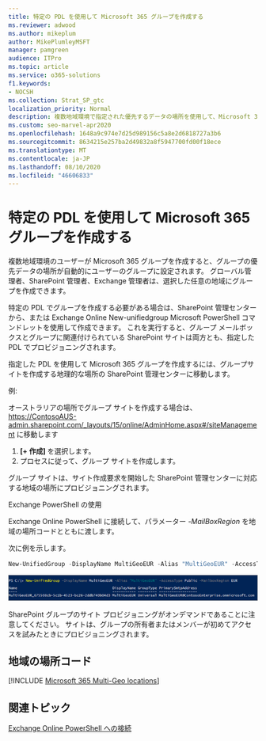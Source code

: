 ```yaml
---
title: 特定の PDL を使用して Microsoft 365 グループを作成する
ms.reviewer: adwood
ms.author: mikeplum
author: MikePlumleyMSFT
manager: pamgreen
audience: ITPro
ms.topic: article
ms.service: o365-solutions
f1.keywords:
- NOCSH
ms.collection: Strat_SP_gtc
localization_priority: Normal
description: 複数地域環境で指定された優先するデータの場所を使用して、Microsoft 365 グループを作成する方法について説明します。
ms.custom: seo-marvel-apr2020
ms.openlocfilehash: 1648a9c974e7d25d989156c5a8e2d6818727a3b6
ms.sourcegitcommit: 8634215e257ba2d49832a8f5947700fd00f18ece
ms.translationtype: MT
ms.contentlocale: ja-JP
ms.lasthandoff: 08/10/2020
ms.locfileid: "46606833"
---
```

# <a name="create-a-microsoft-365-group-with-a-specific-pdl"></a>特定の PDL を使用して Microsoft 365 グループを作成する

複数地域環境のユーザーが Microsoft 365 グループを作成すると、グループの優先データの場所が自動的にユーザーのグループに設定されます。 グローバル管理者、SharePoint 管理者、Exchange 管理者は、選択した任意の地域にグループを作成できます。 

特定の PDL でグループを作成する必要がある場合は、SharePoint 管理センターから、または Exchange Online New-unifiedgroup Microsoft PowerShell コマンドレットを使用して作成できます。 これを実行すると、グループ メールボックスとグループに関連付けられている SharePoint サイトは両方とも、指定した PDL でプロビジョニングされます。

指定した PDL を使用して Microsoft 365 グループを作成するには、グループサイトを作成する地理的な場所の SharePoint 管理センターに移動します。

例:

オーストラリアの場所でグループ サイトを作成する場合は、https://ContosoAUS-admin.sharepoint.com/_layouts/15/online/AdminHome.aspx#/siteManagement に移動します

1. **[+ 作成]** を選択します。
2. プロセスに従って、グループ サイトを作成します。

グループ サイトは、サイト作成要求を開始した SharePoint 管理センターに対応する地域の場所にプロビジョニングされます。 

Exchange PowerShell の使用 

Exchange Online PowerShell に接続して、パラメーター *-MailBoxRegion* を地域の場所コードとともに渡します。

次に例を示します。 

```PowerShell
New-UnifiedGroup -DisplayName MultiGeoEUR -Alias "MultiGeoEUR" -AccessType Public -MailboxRegion EUR 
```

![構文を使用した New-UnifiedGroup PowerShell コマンドレットのスクリーンショット](media/multi-geo-new-group-with-pdl-powershell.png)

SharePoint グループのサイト プロビジョニングがオンデマンドであることに注意してください。 サイトは、グループの所有者またはメンバーが初めてアクセスを試みたときにプロビジョニングされます。

## <a name="geo-location-codes"></a>地域の場所コード

[!INCLUDE [Microsoft 365 Multi-Geo locations](includes/office-365-multi-geo-locations.md)]

## <a name="related-topics"></a>関連トピック

[Exchange Online PowerShell への接続](https://docs.microsoft.com/powershell/exchange/exchange-online/connect-to-exchange-online-powershell/connect-to-exchange-online-powershell)
